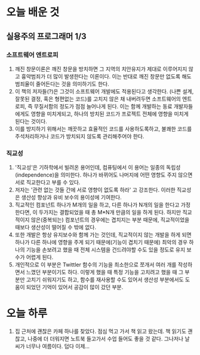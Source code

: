 # 오늘 배운 것

##  실용주의 프로그래머 1/3

### 소프트웨어 엔트로피

1. 깨진 창문이론은 깨진 창문을 방치하면 그 지역의 치안유지가 제대로 이루어지지 않고 흉악범죄가 더 많이 발생한다는 이론이다. 이는 반대로 깨진 창문만 없도록 해도 범죄율이 줄어든다는 것을 의미하기도 한다.
2. 이 책의 저자들(?)은 그것이 소프트웨어 개발에도 적용된다고 생각한다. (나쁜 설계, 잘못된 결정, 혹은 형편없는 코드)를 고치지 않은 채 내버려두면 소프트웨어의 엔트로피, 즉 무질서함의 정도가 점점 늘어나게 된다. 이는 함께 개발하는 동료 개발자들에게도 영향을 미치게되고, 하나의 방치된 코드가 프로젝트 전체에 영향을 미치게 된다는 것이다. 
3. 이를 방지하기 위해서는 깨끗하고 효율적인 코드를 사용하도록하고, 불쾌한 코드를 주석처리하거나 코드가 방치되지 않도록 관리해주어야 한다.

### 직교성

1. '직교성'은 기하학에서 빌려온 용어인데, 컴퓨팅에서 이 용어는 일종의 독립성(independence)을 의미한다. 하나가 바뀌어도 나머지에 어떤 영향도 주지 않으면 서로 직교한다고 부를 수 있다. 
2. 저자는 '관련 없는 것들 간에 서로 영향이 없도록 하라' 고 강조한다. 이러한 직교성은 생산성 향상과 유비 보수의 용이성에 기여한다. 
3. 직교적인 컴포넌트 하나가 M개의 일을 하고, 다른 하나가 N개의 일을 한다고 가정한다면, 이 두가지는 결합되었을 때 총 M*N개 만큼의 일을 하게 된다. 하지만 직교적이지 않은(중복되는) 컴포넌트의 경우에는 겹치지는 부분 때문에, 직교적이었을 때보다 생산성이 떨어질 수 밖에 없다. 
4. 또한 개발은 항상 유지보수와 함께 가는 것인데, 직교적이지 않는 개발을 하게 되면 하나가 다른 하나에 영향을 주게 되기 때문에(기능이 겹치기 때문에) 최악의 경우 하나의 기능을 손보려고 했을 때 전체 시스템을 건드려야할 수도 있을 정도로 유지 보수가 어렵게 된다. 
5. 개인적으로 이 부분은 Twittler 함수의 기능을 최소한으로 쪼개서 여러 개를 작성하면서 느꼈던 부분이기도 하다. 이렇게 했을 때 특정 기능을 고치려고 했을 때 그 부분만 고치기 쉬워지기도 하고, 함수를 재사용할 수도 있어서 생산성 부분에서도 도움이 되었던 기억이 있어서 공감이 많이 갔던 부분.

# 오늘 하루

1. 집 근처에 괜찮은 카페 하나를 찾았다. 점심 먹고 가서 책 읽고 왔는데. 책 읽기도 괜찮고, 나중에 더 더워지면 노트북 들고가서 수업 들어도 좋을 것 같다. 그나저나 날씨가 너무나 여름이다. 덥다 이제...